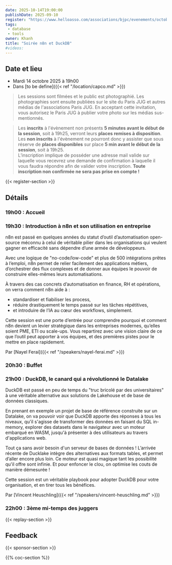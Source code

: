```yaml
---
date: 2025-10-14T19:00:00
publishDate: 2025-09-10
register: "https://www.helloasso.com/associations/bjpc/evenements/octobre-2025"
tags:
 - database
 - tools
owner: Khanh
title: "Soirée n8n et DuckDB"
#videos:
---
```


## Date et lieu

* Mardi 14 octobre 2025 à 19h00
* Dans [to be define]({{< ref "/location/capco.md" >}})

> Les sessions sont filmées et le public est photographié.
Les photographies sont ensuite publiées sur le site du Paris JUG et autres médias de l'associations Paris JUG.
En acceptant cette invitation, vous autorisez le Paris JUG à publier votre photo sur les médias sus-mentionnés.

> Les **inscrits** à l'évènement non présents **5 minutes avant le début de la session**, soit à 19h25, verront leurs **places remises à disposition**.  
Les **non inscrits** à l'évènement ne pourront donc y assister que sous réserve de **places disponibles** sur place **5 min avant le début de la session**, soit à 19h25.  
L’inscription implique de posséder une adresse mail valide sur laquelle vous recevrez une demande de confirmation à laquelle il vous faudra répondre afin de valider votre inscription.
**Toute inscription non confirmée ne sera pas prise en compte !**

{{< register-section >}}

## Détails

### 19h00 : Accueil

### 19h30 : Introduction à n8n et son utilisation en entreprise

n8n est passé en quelques années du statut d’outil d’automatisation open-source méconnu à celui de véritable pilier dans les organisations qui veulent gagner en efficacité sans dépendre d’une armée de développeurs.

Avec une logique de "no-code/low-code" et plus de 500 intégrations prêtes à l’emploi, n8n permet de relier facilement des applications métiers, d’orchestrer des flux complexes et de donner aux équipes le pouvoir de construire elles-mêmes leurs automatisations.

À travers des cas concrets d’automatisation en finance, RH et opérations, on verra comment n8n aide à :
- standardiser et fiabiliser les process,
- réduire drastiquement le temps passé sur les tâches répétitives,
- et introduire de l’IA au cœur des workflows, simplement.

Cette session est une porte d’entrée pour comprendre pourquoi et comment n8n devient un levier stratégique dans les entreprises modernes, qu’elles soient PME, ETI ou scale-ups. Vous repartirez avec une vision claire de ce que l’outil peut apporter à vos équipes, et des premières pistes pour le mettre en place rapidement.

Par [Nayel Ferai]({{< ref "/speakers/nayel-ferai.md" >}})

### 20h30 : Buffet 

### 21h00 : DuckDB, le canard qui a révolutionné le Datalake

DuckDB est passé en peu de temps du "truc bricolé par des universitaires" à une véritable alternative aux solutions de Lakehouse et de base de données classiques.

En prenant en exemple un projet de base de référence construite sur un Datalake, on va pouvoir voir que DuckDB apporte des réponses à tous les niveaux, qu'il s'agisse de transformer des données en faisant du SQL in-memory, explorer des datasets dans le navigateur avec un moteur embarqué en WASM, jusqu'à présenter à des utilisateurs au travers d'applications web.

Tout ça sans avoir besoin d'un serveur de bases de données !
L’arrivée récente de Ducklake intègre des alternatives aux formats tables, et permet d’aller encore plus loin. Ce moteur est quasi magique tant les possibilité qu'il offre sont infinie. Et pour enfoncer le clou, on optimise les couts de manière démesurée !

Cette session est un véritable playbook pour adopter DuckDB pour votre organisation, et en tirer tous les bénéfices.

Par [Vincent Heuschling]({{< ref "/speakers/vincent-heuschling.md" >}})

### 22h00 : 3ème mi-temps des juggers

{{< replay-section >}}

## Feedback

{{< sponsor-section >}}

{{% coc-section %}}
